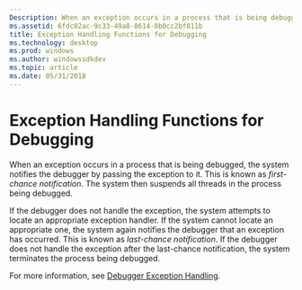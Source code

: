 ```yaml
---
Description: When an exception occurs in a process that is being debugged, the system notifies the debugger by passing the exception to it. This is known as first-chance notification. The system then suspends all threads in the process being debugged.
ms.assetid: 6fdc02ac-9c33-49a8-8614-8b0cc2bf811b
title: Exception Handling Functions for Debugging
ms.technology: desktop
ms.prod: windows
ms.author: windowssdkdev
ms.topic: article
ms.date: 05/31/2018
---
```


# Exception Handling Functions for Debugging

When an exception occurs in a process that is being debugged, the system notifies the debugger by passing the exception to it. This is known as *first-chance notification*. The system then suspends all threads in the process being debugged.

If the debugger does not handle the exception, the system attempts to locate an appropriate exception handler. If the system cannot locate an appropriate one, the system again notifies the debugger that an exception has occurred. This is known as *last-chance notification*. If the debugger does not handle the exception after the last-chance notification, the system terminates the process being debugged.

For more information, see [Debugger Exception Handling](debugger-exception-handling.md).

 

 




